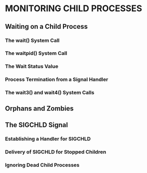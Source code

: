 # MONITORING CHILD PROCESSES

## Waiting on a Child Process

### The wait() System Call

### The waitpid() System Call

### The Wait Status Value

### Process Termination from a Signal Handler

### The wait3() and wait4() System Calls 

## Orphans and Zombies

## The SIGCHLD Signal

### Establishing a Handler for SIGCHLD

### Delivery of SIGCHLD for Stopped Children

### Ignoring Dead Child Processes
